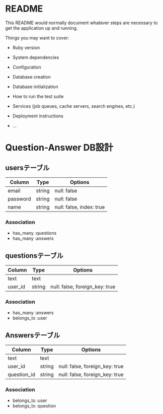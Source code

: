 # README

This README would normally document whatever steps are necessary to get the
application up and running.

Things you may want to cover:

* Ruby version

* System dependencies

* Configuration

* Database creation

* Database initialization

* How to run the test suite

* Services (job queues, cache servers, search engines, etc.)

* Deployment instructions

* ...

# Question-Answer DB設計
## usersテーブル
|Column|Type|Options|
|------|----|-------|
|email|string|null: false|
|password|string|null: false|
|name|string|null: false, index: true|
### Association
- has_many :questions
- has_many :answers

## questionsテーブル
|Column|Type|Options|
|------|----|-------|
|text|text||
|user_id|string|null: false, foreign_key: true|
### Association
- has_many :answers
- belongs_to :user

## Answersテーブル
|Column|Type|Options|
|------|----|-------|
|text|text||
|user_id|string|null: false, foreign_key: true|
|question_id|string|null: false, foreign_key: true|
### Association
- belongs_to :user
- belongs_to :question